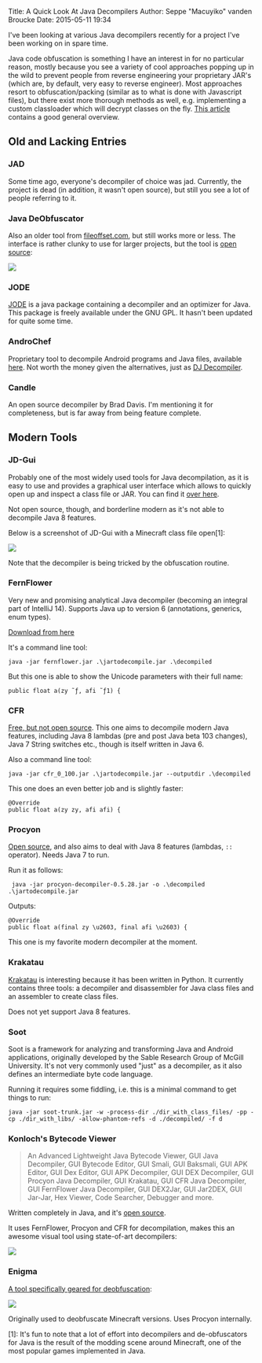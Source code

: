 Title: A Quick Look At Java Decompilers
Author: Seppe "Macuyiko" vanden Broucke
Date: 2015-05-11 19:34

I've been looking at various Java decompilers recently for a project I've been working on in spare time.

Java code obfuscation is something I have an interest in for no particular reason, mostly because you see a variety of cool approaches popping up in the wild to prevent people from reverse engineering your proprietary JAR's (which are, by default, very easy to reverse engineer). Most approaches resort to obfuscation/packing (similar as to what is done with Javascript files), but there exist more thorough methods as well, e.g. implementing a custom classloader which will decrypt classes on the fly. [This article](http://www.excelsior-usa.com/articles/java-obfuscators.html) contains a good general overview.

Old and Lacking Entries
---------------------------

### JAD

Some time ago, everyone's decompiler of choice was jad. Currently, the project is dead (in addition, it wasn't open source), but still you see a lot of people referring to it.

### Java DeObfuscator

Also an older tool from [fileoffset.com](http://www.fileoffset.com/), but still works more or less. The interface is rather clunky to use for larger projects, but the tool is [open source](http://sourceforge.net/projects/jdo/):

![](/images/2015/javadecompilers/JavaDeObfuscator.png)

### JODE

[JODE](http://jode.sourceforge.net/) is a java package containing a decompiler and an optimizer for Java. This package is freely available under the GNU GPL. It hasn't been updated for quite some time.

### AndroChef

Proprietary tool to decompile Android programs and Java files, available [here](http://www.neshkov.com/ac_decompiler.html). Not worth the money given the alternatives, just as [DJ Decompiler](http://www.neshkov.com/dj.html).

### Candle

An open source decompiler by Brad Davis. I'm mentioning it for completeness, but is far away from being feature complete.

Modern Tools
------------

### JD-Gui

Probably one of the most widely used tools for Java decompilation, as it is easy to use and provides a graphical user interface which allows to quickly open up and inspect a class file or JAR. You can find it [over here](http://jd.benow.ca/).

Not open source, though, and borderline modern as it's not able to decompile Java 8 features.

Below is a screenshot of JD-Gui with a Minecraft class file open[1]:

![](/images/2015/javadecompilers/jdgui.png)

Note that the decompiler is being tricked by the obfuscation routine.

### FernFlower

Very new and promising analytical Java decompiler (becoming an integral part of IntelliJ 14). Supports Java up to version 6 (annotations, generics, enum types).

[Download from here](https://github.com/fesh0r/fernflower)

It's a command line tool:

	java -jar fernflower.jar .\jartodecompile.jar .\decompiled

But this one is able to show the Unicode parameters with their full name:

	public float a(zy ˜ƒ, afi ˜ƒ1) {

### CFR

[Free, but not open source](http://www.benf.org/other/cfr/). This one aims to decompile modern Java features, including Java 8 lambdas (pre and post Java beta 103 changes), Java 7 String switches etc., though is itself written in Java 6.

Also a command line tool:

	java -jar cfr_0_100.jar .\jartodecompile.jar --outputdir .\decompiled

This one does an even better job and is slightly faster:

	@Override
    public float a(zy zy, afi afi) {

### Procyon

[Open source](https://bitbucket.org/mstrobel/procyon/wiki/Java%20Decompiler), and also aims to deal with Java 8 features (lambdas, `::` operator). Needs Java 7 to run.

Run it as follows:

	 java -jar procyon-decompiler-0.5.28.jar -o .\decompiled .\jartodecompile.jar

Outputs:

	@Override
    public float a(final zy \u2603, final afi \u2603) {

This one is my favorite modern decompiler at the moment.

### Krakatau

[Krakatau](https://github.com/Storyyeller/Krakatau) is interesting because it has been written in Python. It currently contains three tools: a decompiler and disassembler for
Java class files and an assembler to create class files.

Does not yet support Java 8 features.

### Soot

Soot is a framework for analyzing and transforming Java and Android applications, originally developed by the Sable Research Group of McGill University. It's not very commonly used "just" as a decompiler, as it also defines an intermediate byte code language.

Running it requires some fiddling, i.e. this is a minimal command to get things to run:

	java -jar soot-trunk.jar -w -process-dir ./dir_with_class_files/ -pp -cp ./dir_with_libs/ -allow-phantom-refs -d ./decompiled/ -f d


### Konloch's Bytecode Viewer

> An Advanced Lightweight Java Bytecode Viewer, GUI Java Decompiler, GUI Bytecode Editor, GUI Smali, GUI Baksmali, GUI APK Editor, GUI Dex Editor, GUI APK Decompiler, GUI DEX Decompiler, GUI Procyon Java Decompiler, GUI Krakatau, GUI CFR Java Decompiler, GUI FernFlower Java Decompiler, GUI DEX2Jar, GUI Jar2DEX, GUI Jar-Jar, Hex Viewer, Code Searcher, Debugger and more.

Written completely in Java, and it's [open source](https://github.com/Konloch/bytecode-viewer).

It uses FernFlower, Procyon and CFR for decompilation, makes this an awesome visual tool using state-of-art decompilers:

![](/images/2015/javadecompilers/bviewer.png)

### Enigma

[A tool specifically geared for deobfuscation](http://www.cuchazinteractive.com/enigma/):

![](/images/2015/javadecompilers/screenshot.1.png)

Originally used to deobfuscate Minecraft versions. Uses Procyon internally.

[1]: It's fun to note that a lot of effort into decompilers and de-obfuscators for Java is the result of the modding scene around Minecraft, one of the most popular games implemented in Java.

